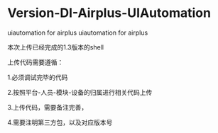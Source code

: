 # Version-DI-Airplus-UIAutomation
uiautomation for airplus
uiautomation for airplus

本次上传已经完成的1.3版本的shell

上传代码需要遵循：

1.必须调试完毕的代码

2.按照平台-人员-模块-设备的归属进行相关代码上传

3.上传代码，需要备注完善，

4.需要注明第三方包，以及对应版本号
